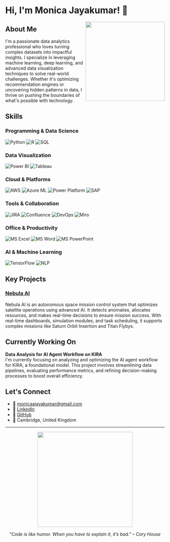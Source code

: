 # Hi, I'm Monica Jayakumar! 👋

<img align="right" src="https://media.giphy.com/media/l0MYt5jPR6QX5pnqM/giphy.gif" width="250" />

## About Me

I'm a passionate data analytics professional who loves turning complex datasets into impactful insights. I specialize in leveraging machine learning, deep learning, and advanced data visualization techniques to solve real-world challenges. Whether it's optimizing recommendation engines or uncovering hidden patterns in data, I thrive on pushing the boundaries of what's possible with technology.

## Skills

### Programming & Data Science
![Python](https://img.shields.io/badge/Python-3776AB?style=for-the-badge&logo=python&logoColor=white)
![R](https://img.shields.io/badge/R-276DC3?style=for-the-badge&logo=R&logoColor=white)
![SQL](https://img.shields.io/badge/SQL-4479A1?style=for-the-badge&logo=postgresql&logoColor=white)

### Data Visualization
![Power BI](https://img.shields.io/badge/Power%20BI-F2C811?style=for-the-badge&logo=powerbi&logoColor=white)
![Tableau](https://img.shields.io/badge/Tableau-E97627?style=for-the-badge&logo=tableau&logoColor=white)

### Cloud & Platforms
![AWS](https://img.shields.io/badge/AWS-232F3E?style=for-the-badge&logo=amazon-aws&logoColor=white)
![Azure ML](https://img.shields.io/badge/Azure%20ML-0078D4?style=for-the-badge&logo=microsoft-azure&logoColor=white)
![Power Platform](https://img.shields.io/badge/Power%20Platform-0052CC?style=for-the-badge&logo=microsoft-power-platform&logoColor=white)
![SAP](https://img.shields.io/badge/SAP-0FAAFF?style=for-the-badge&logo=sap&logoColor=white)

### Tools & Collaboration
![JIRA](https://img.shields.io/badge/JIRA-0052CC?style=for-the-badge&logo=jira&logoColor=white)
![Confluence](https://img.shields.io/badge/Confluence-172B4D?style=for-the-badge&logo=confluence&logoColor=white)
![DevOps](https://img.shields.io/badge/DevOps-8FCB9B?style=for-the-badge&logo=jenkins&logoColor=white)
![Miro](https://img.shields.io/badge/Miro-000000?style=for-the-badge&logo=miro&logoColor=white)

### Office & Productivity
![MS Excel](https://img.shields.io/badge/Microsoft%20Excel-217346?style=for-the-badge&logo=microsoft-excel&logoColor=white)
![MS Word](https://img.shields.io/badge/Microsoft%20Word-2B579A?style=for-the-badge&logo=microsoft-word&logoColor=white)
![MS PowerPoint](https://img.shields.io/badge/Microsoft%20PowerPoint-B7472A?style=for-the-badge&logo=microsoft-powerpoint&logoColor=white)

### AI & Machine Learning
![TensorFlow](https://img.shields.io/badge/TensorFlow-FF6F00?style=for-the-badge&logo=tensorflow&logoColor=white)
![NLP](https://img.shields.io/badge/NLP-4B8BBE?style=for-the-badge&logo=python&logoColor=white)

## Key Projects

### [Nebula AI](https://nebulaspace.netlify.app/)
Nebula AI is an autonomous space mission control system that optimizes satellite operations using advanced AI. It detects anomalies, allocates resources, and makes real-time decisions to ensure mission success. With real-time dashboards, simulation modules, and task scheduling, it supports complex missions like Saturn Orbit Insertion and Titan Flybys.

## Currently Working On

**Data Analysis for AI Agent Workflow on KIRA**  
I'm currently focusing on analyzing and optimizing the AI agent workflow for KIRA, a foundational model. This project involves streamlining data pipelines, evaluating performance metrics, and refining decision-making processes to boost overall efficiency.

## Let's Connect

- 📧 [monicaajayakumar@gmail.com](mailto:monicaajayakumar661@gmail.com)
- 💼 [LinkedIn]([https://linkedin.com](https://www.linkedin.com/in/monicajayakumar/))
- 🐙 [GitHub](https://github.com/Monica2403)
- 📍 Cambridge, United Kingdom

---

<div align="center">
  <img src="https://media.giphy.com/media/VbnUQpnihPSIgIXuZv/giphy.gif" width="300" />
  <p><i>"Code is like humor. When you have to explain it, it’s bad." – Cory House</i></p>
</div>
